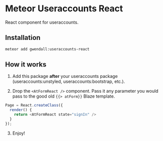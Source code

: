 Meteor Useraccounts React
=========================

React component for useraccounts.

Installation
------------

``` sh
meteor add gwendall:useraccounts-react
```

How it works
-----------

1. Add this package **after** your useraccounts package (useraccounts:unstyled, useraccounts:bootstrap, etc.).

2. Drop the `<AtFormReact />` component. Pass it any parameter you would pass to the good old `{{> atForm}}` Blaze template.

  ```javascript
  Page = React.createClass({
    render() {
      return <AtFormReact state="signIn" />
    }
  });
  ```

3. Enjoy!
